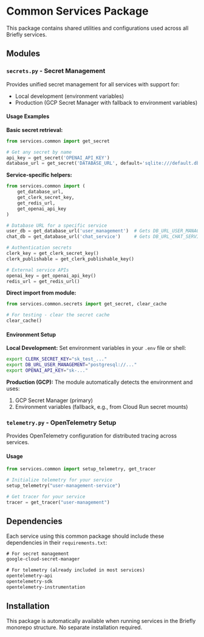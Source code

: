 # Common Services Package

This package contains shared utilities and configurations used across all Briefly services.

## Modules

### `secrets.py` - Secret Management

Provides unified secret management for all services with support for:
- Local development (environment variables)
- Production (GCP Secret Manager with fallback to environment variables)

#### Usage Examples

**Basic secret retrieval:**
```python
from services.common import get_secret

# Get any secret by name
api_key = get_secret('OPENAI_API_KEY')
database_url = get_secret('DATABASE_URL', default='sqlite:///default.db')
```

**Service-specific helpers:**
```python
from services.common import (
    get_database_url,
    get_clerk_secret_key,
    get_redis_url,
    get_openai_api_key
)

# Database URL for a specific service
user_db = get_database_url('user_management')  # Gets DB_URL_USER_MANAGEMENT
chat_db = get_database_url('chat_service')     # Gets DB_URL_CHAT_SERVICE

# Authentication secrets
clerk_key = get_clerk_secret_key()
clerk_publishable = get_clerk_publishable_key()

# External service APIs
openai_key = get_openai_api_key()
redis_url = get_redis_url()
```

**Direct import from module:**
```python
from services.common.secrets import get_secret, clear_cache

# For testing - clear the secret cache
clear_cache()
```

#### Environment Setup

**Local Development:**
Set environment variables in your `.env` file or shell:
```bash
export CLERK_SECRET_KEY="sk_test_..."
export DB_URL_USER_MANAGEMENT="postgresql://..."
export OPENAI_API_KEY="sk-..."
```

**Production (GCP):**
The module automatically detects the environment and uses:
1. GCP Secret Manager (primary)
2. Environment variables (fallback, e.g., from Cloud Run secret mounts)

### `telemetry.py` - OpenTelemetry Setup

Provides OpenTelemetry configuration for distributed tracing across services.

#### Usage
```python
from services.common import setup_telemetry, get_tracer

# Initialize telemetry for your service
setup_telemetry("user-management-service")

# Get tracer for your service
tracer = get_tracer("user-management")
```

## Dependencies

Each service using this common package should include these dependencies in their `requirements.txt`:

```txt
# For secret management
google-cloud-secret-manager

# For telemetry (already included in most services)
opentelemetry-api
opentelemetry-sdk
opentelemetry-instrumentation
```

## Installation

This package is automatically available when running services in the Briefly monorepo structure. No separate installation required. 